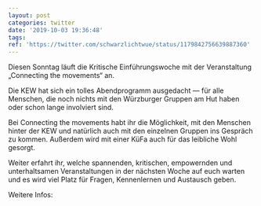 ```yaml
---
layout: post
categories: twitter
date: '2019-10-03 19:36:48'
tags: 
ref: 'https://twitter.com/schwarzlichtwue/status/1179842756639887360'
---
```

Diesen Sonntag läuft die Kritische Einführungswoche mit der Veranstaltung „Connecting the movements“ an.

Die KEW hat sich ein tolles Abendprogramm ausgedacht — für alle Menschen, die noch nichts mit den Würzburger Gruppen am Hut haben oder schon lange involviert sind.

Bei Connecting the movements habt ihr die Möglichkeit, mit den Menschen hinter der KEW und natürlich auch mit den einzelnen Gruppen ins Gespräch zu kommen. Außerdem wird mit einer KüFa auch für das leibliche Wohl gesorgt.

Weiter erfahrt ihr, welche spannenden, kritischen, empowernden und unterhaltsamen Veranstaltungen in der nächsten Woche auf euch warten und es wird viel Platz für Fragen, Kennenlernen und Austausch geben.



Weitere Infos: 